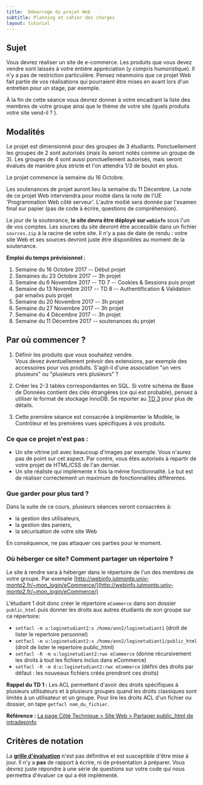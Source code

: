 ```yaml
---
title:  Démarrage du projet Web
subtitle: Planning et cahier des charges 
layout: tutorial
---
```


<!-- Dire modalités évaluation sans dossier ni présentation, déposer le site sur webinfo -->
<!-- J'ai fait 60% projet & 40% examen cette année (50/50 l'an dernier) -->

## Sujet

Vous devrez réaliser un site de e-commerce. Les produits que vous devez vendre
sont laissés à votre entière appréciation (y compris humoristique). Il n'y a pas
de restriction particulière.  Pensez néanmoins que ce projet Web fait partie de
vos réalisations qui pourraient être mises en avant lors d'un entretien pour un
stage, par exemple.

À la fin de cette séance vous devrez donner à votre encadrant la liste des
membres de votre groupe ainsi que le thème de votre site (quels produits votre
site vend-il ? ).

## Modalités

Le projet est dimensionné pour des groupes de 3 étudiants.  Ponctuellement les
groupes de 2 sont autorisés (mais ils seront notés comme un groupe de 3).  Les
groupes de 4 sont aussi ponctuellement autorisés, mais seront évalués de manière
plus stricte et l'on attendra 1/3 de boulot en plus.

Le projet commence la semaine du 16 Octobre.

Les soutenances de projet auront lieu la semaine du 11 Décembre.  La note de ce
projet Web interviendra pour moitié dans la note de l'UE 'Programmation Web côté
serveur'. L'autre moitié sera donnée par l'examen final sur papier (pas de code
à écrire, questions de compréhension).

Le jour de la soutenance, **le site devra être déployé sur `webinfo`** sous l'un
de vos comptes. Les sources du site devront être accessible dans un fichier
`sources.zip` à la racine de votre site. Il n'y a pas de date de rendu : votre
site Web et ses sources devront juste être disponibles au moment de la
soutenance.

**Emploi du temps prévisionnel :**

1. Semaine du 16 Octobre 2017 -- Début projet
1. Semaines du 23 Octobre 2017 -- 3h projet
1. Semaine du 6 Novembre 2017 --
   TD 7 -- Cookies & Sessions puis projet
1. Semaine du 13 Novembre 2017 --
   TD 8 -- Authentification & Validation par emailxs
   puis projet
1. Semaine du 20 Novembre 2017 --  3h projet
1. Semaine du 27 Novembre 2017 -- 3h projet
1. Semaine du 4 Décembre 2017 -- 3h projet
1. Semaine du 11 Décembre 2017 -- soutenances du projet

## Par où commencer ?

1. Définir les produits que vous souhaitez vendre.  
Vous devez éventuellement prévoir des extensions, par exemple des accessoires
pour vos produits.  S'agit-il d'une association "un vers plusieurs" ou
"plusieurs vers plusieurs" ?

2. Créer les 2-3 tables correspondantes en SQL. Si votre schéma de Base de
Données contient des clés étrangères (ce qui est probable), pensez à utiliser le
format de stockage InnoDB. Se reporter au
[TD 3](http://romainlebreton.github.io/ProgWeb-CoteServeur/tutorials/tutorial3.html)
pour plus de détails.

3. Cette première séance est consacrée à implémenter le Modèle, le Contrôleur et
   les premières vues spécifiques à vos produits.

### Ce que ce projet n'est pas :

* Un site vitrine joli avec beaucoup d'images par exemple. Vous n'aurez pas de
  point sur cet aspect. Par contre, vous êtes autorisés à repartir de votre
  projet de HTML/CSS de l'an dernier.
* Un site réaliste qui implémente `X` fois la même fonctionnalité. Le but est
  de réaliser correctement un maximum de fonctionnalités différentes.

### Que garder pour plus tard ?

Dans la suite de ce cours, plusieurs séances seront consacrées à: 

* la gestion des utilisateurs,
* la gestion des paniers, 
* la sécurisation de votre site Web

En conséquence, ne pas attaquer ces parties pour le moment. 

### Où héberger ce site? Comment partager un répertoire ?

Le site à rendre sera à héberger dans le répertoire de l'un des membres de votre groupe. 
Par exemple [http://webinfo.iutmontp.univ-montp2.fr/~mon_login/eCommerce/](http://webinfo.iutmontp.univ-montp2.fr/~mon_login/eCommerce/)

L'étudiant 1 doit donc créer le répertoire `eCommerce` dans son dossier `public_html`
puis donner les droits aux autres étudiants de son groupe sur ce répertoire:

* `setfacl -m u:loginetudiant2:x /home/ann2/loginetudiant1` (droit de
     lister le repertoire personnel)
* `setfacl -m u:loginetudiant2:x /home/ann2/loginetudiant1/public_html` (droit de
     lister le repertoire public_html)
* `setfacl -R -m u:loginetudiant2:rwx eCommerce` (donne récursivement les droits
à tout les fichiers inclus dans eCommerce)
* `setfacl -R -m d:u:loginetudiant2:rwx eCommerce` (défini des droits par
défaut : les nouveaux fichiers créés prendront ces droits)

**Rappel du TD 1 :** Les ACL permettent d'avoir des droits spécifiques à
   plusieurs utilisateurs et à plusieurs groupes quand les droits classiques
   sont limités à un utilisateur et un groupe. Pour lire les droits ACL d'un
   fichier ou dossier, on tape `getfacl nom_du_fichier`.

**Référence :**
  [La page Côté Technique > Site Web > Partager public_html de intradepinfo](https://iutdepinfo.iutmontp.univ-montp2.fr/index.php/cote-technique/site-web/partager-publichtml)

## Critères de notation

La
[**grille d'évaluation**](https://docs.google.com/spreadsheets/d/1CSC5-27rFoJRAlEbQCamBMf3vY6FASgEtcxIKipgwxk/edit#gid=0)
n'est pas définitive et est susceptible d'être mise à jour. Il n'y a **pas** de
rapport à écrire, ni de présentation à préparer. Vous devrez juste répondre à
une série de questions sur votre code qui nous permettra d'évaluer ce qui a été
implémenté.



<!-- [Planning des soutenances]() -->






<!--
### Front-Office 

**Rappel:** le projet portant sur la programmation côté serveur, la partie de la note correspondante au design HTML/CSS est faible. 

1. HTML / CSS valides et séparés
3. Problème d’encodage: problème avec les accents dans les textes fixes ou issues de la BD.
4. W3C (plus de 10 erreurs  / 1-2 erreurs / aucune erreur)
5. Factorisation code (aucune / include header+footer / include content)

Pourquoi les items suivants ?
3. utilisation de `<div>` pour la mise en page
2. CSS responsive


### Gestion des formulaires Formulaire (de contacts ou autre)

2. Vérification des données en HTML5 ou Javascript
3. Vérification des données en PHP
4. Re-Remplissage du formulaire en cas d'erreur de saisie.


### Gestion des  utilisateurs

1. mail confirmation pour l'inscription

2. différents niveaux: admin/users

### Gestion du panier 
1. Cookie 

### Back-office

1. Utilisation des sessions: 
2. Message bienvenue
3. Sécurisation de quelques pages (manuellement)
4. Sécurisation de toutes les pages (automatisé via le controleur)

### CRUD

Produits:
Ajout / Suppression  / Modification

Relations annexes nécesitant une jointure (genre accesoires):
Ajout / Suppression  / Modification

### MVC 

1. Vues liste / liste paginée / détail 

2. Critères visant à évaluer la qualité de votre MVC: (to be completed)

Aucun code HTML hors des vues

Aucun SQL hors du modèle 

### Qualité de la démonstration 

-->
